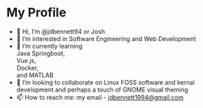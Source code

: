 # My Profile
- 👋 Hi, I’m @jdbennett94 or Josh 
- 👀 I’m interested in Software Engineering and Web Development 
- 🌱 I’m currently learning  
Java Springboot,  
Vue.js,  
Docker,  
and MATLAB  
- 💞️ I’m looking to collaborate on Linux FOSS software and kernal development and perhaps a touch of GNOME visual theming  
- 📫 How to reach me: my email - jdbennett1994@gmail.com

<!---
jdbennett94/jdbennett94 is a ✨ special ✨ repository because its `README.md` (this file) appears on your GitHub profile.
You can click the Preview link to take a look at your changes.
--->
